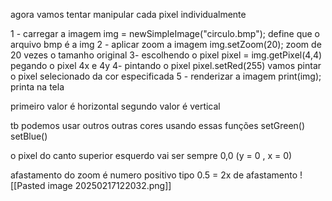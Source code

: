 agora vamos tentar manipular cada pixel individualmente

1 - carregar a imagem
	img = newSimpleImage("circulo.bmp");
define que o arquivo bmp é a img
2 - aplicar zoom a imagem
	img.setZoom(20);
zoom de 20 vezes o tamanho original
3- escolhendo o pixel
	pixel = img.getPixel(4,4)
pegando o pixel 4x e 4y
4- pintando o pixel
	pixel.setRed(255)
vamos pintar o pixel selecionado da cor especificada
5 - renderizar a imagem
	print(img);
printa na tela

primeiro valor é horizontal segundo valor é vertical

tb podemos usar outros outras cores usando essas funções
setGreen()
setBlue()

o pixel do canto superior esquerdo vai ser sempre 0,0 (y = 0 , x = 0)

afastamento do zoom é numero positivo tipo 0.5 = 2x de afastamento
![[Pasted image 20250217122032.png]]